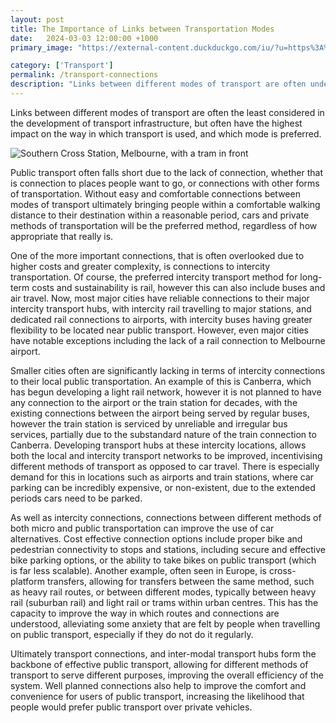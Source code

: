 ```yaml
---
layout: post
title: The Importance of Links between Transportation Modes 
date:   2024-03-03 12:00:00 +1000
primary_image: "https://external-content.duckduckgo.com/iu/?u=https%3A%2F%2Fwww.3aw.com.au%2Fwp-content%2Fuploads%2Fsites%2F12%2F2022%2F06%2Fsouthern-cross-station-1200x800.jpg&f=1&nofb=1&ipt=25cb971d39a535a2848f7e66eb331ebb8bbd205bf479f3ddd52d123d37aa46c6&ipo=images"

category: ['Transport']
permalink: /transport-connections
description: "Links between different modes of transport are often under-considered, but hold the most potential"
---
```

Links between different modes of transport are often the least considered in the development of transport infrastructure, but often have the highest impact on the way in which transport is used, and which mode is preferred.  

![Southern Cross Station, Melbourne, with a tram in front](https://external-content.duckduckgo.com/iu/?u=https%3A%2F%2Fwww.3aw.com.au%2Fwp-content%2Fuploads%2Fsites%2F12%2F2022%2F06%2Fsouthern-cross-station-1200x800.jpg&f=1&nofb=1&ipt=25cb971d39a535a2848f7e66eb331ebb8bbd205bf479f3ddd52d123d37aa46c6&ipo=images)

Public transport often falls short due to the lack of connection, whether that is connection to places people want to go, or connections with other forms of transportation. Without easy and comfortable connections between modes of transport ultimately bringing people within a comfortable walking distance to their destination within a reasonable period, cars and private methods of transportation will be the preferred method, regardless of how appropriate that really is. 

One of the more important connections, that is often overlooked due to higher costs and greater complexity, is connections to intercity transportation. Of course, the preferred intercity transport method for long-term costs and sustainability is rail, however this can also include buses and air travel. Now, most major cities have reliable connections to their major intercity transport hubs, with intercity rail travelling to major stations, and dedicated rail connections to airports, with intercity buses having greater flexibility to be located near public transport. However, even major cities have notable exceptions including the lack of a rail connection to Melbourne airport.  

Smaller cities often are significantly lacking in terms of intercity connections to their local public transportation. An example of this is Canberra, which has begun developing a light rail network, however it is not planned to have any connection to the airport or the train station for decades, with the existing connections between the airport being served by regular buses, however the train station is serviced by unreliable and irregular bus services, partially due to the substandard nature of the train connection to Canberra. Developing transport hubs at these intercity locations, allows both the local and intercity transport networks to be improved, incentivising different methods of transport as opposed to car travel. There is especially demand for this in locations such as airports and train stations, where car parking can be incredibly expensive, or non-existent, due to the extended periods cars need to be parked. 

As well as intercity connections, connections between different methods of both micro and public transportation can improve the use of car alternatives. Cost effective connection options include proper bike and pedestrian connectivity to stops and stations, including secure and effective bike parking options, or the ability to take bikes on public transport (which is far less scalable). Another example, often seen in Europe, is cross-platform transfers, allowing for transfers between the same method, such as heavy rail routes, or between different modes, typically between heavy rail (suburban rail) and light rail or trams within urban centres. This has the capacity to improve the way in which routes and connections are understood, alleviating some anxiety that are felt by people when travelling on public transport, especially if they do not do it regularly.  

Ultimately transport connections, and inter-modal transport hubs form the backbone of effective public transport, allowing for different methods of transport to serve different purposes, improving the overall efficiency of the system. Well planned connections also help to improve the comfort and convenience for users of public transport, increasing the likelihood that people would prefer public transport over private vehicles. 
